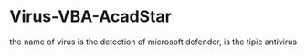 # Virus-VBA-AcadStar
the name of virus is the detection of microsoft defender, is the tipic antivirus
